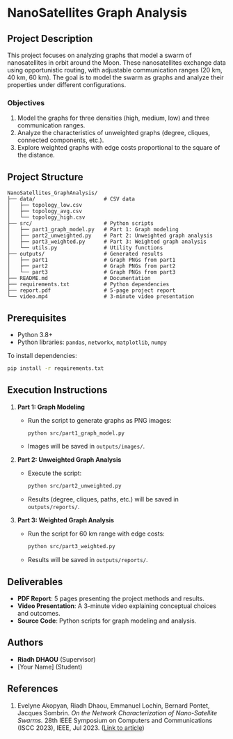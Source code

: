 # NanoSatellites Graph Analysis

## Project Description
This project focuses on analyzing graphs that model a swarm of nanosatellites in orbit around the Moon. These nanosatellites exchange data using opportunistic routing, with adjustable communication ranges (20 km, 40 km, 60 km). The goal is to model the swarm as graphs and analyze their properties under different configurations.

### Objectives
1. Model the graphs for three densities (high, medium, low) and three communication ranges.
2. Analyze the characteristics of unweighted graphs (degree, cliques, connected components, etc.).
3. Explore weighted graphs with edge costs proportional to the square of the distance.

## Project Structure

```plaintext
NanoSatellites_GraphAnalysis/
├── data/                      # CSV data
│   ├── topology_low.csv
│   ├── topology_avg.csv
│   └── topology_high.csv
├── src/                       # Python scripts
│   ├── part1_graph_model.py   # Part 1: Graph modeling
│   ├── part2_unweighted.py    # Part 2: Unweighted graph analysis
│   ├── part3_weighted.py      # Part 3: Weighted graph analysis
│   └── utils.py               # Utility functions
├── outputs/                   # Generated results
│   ├── part1                  # Graph PNGs from part1
│   ├── part2                  # Graph PNGs from part2
│   └── part3                  # Graph PNGs from part3
├── README.md                  # Documentation
├── requirements.txt           # Python dependencies
├── report.pdf                 # 5-page project report
└── video.mp4                  # 3-minute video presentation
```

## Prerequisites
- Python 3.8+
- Python libraries: `pandas`, `networkx`, `matplotlib`, `numpy`

To install dependencies:
```bash
pip install -r requirements.txt
```

## Execution Instructions

1. **Part 1: Graph Modeling**
   - Run the script to generate graphs as PNG images:
     ```bash
     python src/part1_graph_model.py
     ```
   - Images will be saved in `outputs/images/`.

2. **Part 2: Unweighted Graph Analysis**
   - Execute the script:
     ```bash
     python src/part2_unweighted.py
     ```
   - Results (degree, cliques, paths, etc.) will be saved in `outputs/reports/`.

3. **Part 3: Weighted Graph Analysis**
   - Run the script for 60 km range with edge costs:
     ```bash
     python src/part3_weighted.py
     ```
   - Results will be saved in `outputs/reports/`.

## Deliverables
- **PDF Report**: 5 pages presenting the project methods and results.
- **Video Presentation**: A 3-minute video explaining conceptual choices and outcomes.
- **Source Code**: Python scripts for graph modeling and analysis.

## Authors
- **Riadh DHAOU** (Supervisor)
- [Your Name] (Student)

## References
1. Evelyne Akopyan, Riadh Dhaou, Emmanuel Lochin, Bernard Pontet, Jacques Sombrin. *On the Network Characterization of Nano-Satellite Swarms.* 28th IEEE Symposium on Computers and Communications (ISCC 2023), IEEE, Jul 2023. ([Link to article](https://ieeexplore.ieee.org/document/10218020))

